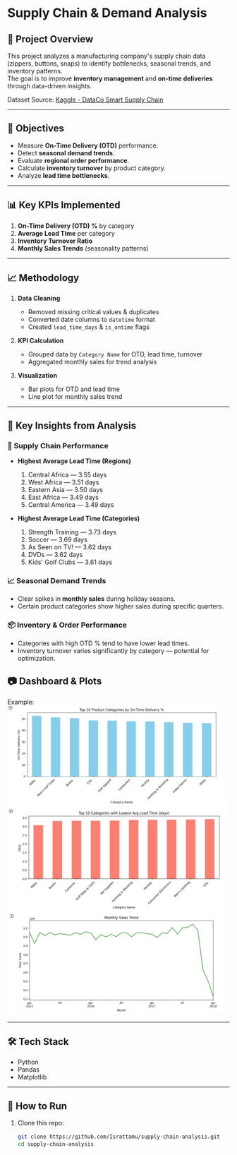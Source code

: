 # Supply Chain & Demand Analysis

## 📌 Project Overview
This project analyzes a manufacturing company's supply chain data (zippers, buttons, snaps) to identify bottlenecks, seasonal trends, and inventory patterns.  
The goal is to improve **inventory management** and **on-time deliveries** through data-driven insights.

Dataset Source: [Kaggle - DataCo Smart Supply Chain](https://www.kaggle.com/datasets/shashwatwork/dataco-smart-supply-chain-for-big-data-analysis)  

---

## 🎯 Objectives
- Measure **On-Time Delivery (OTD)** performance.
- Detect **seasonal demand trends**.
- Evaluate **regional order performance**.
- Calculate **inventory turnover** by product category.
- Analyze **lead time bottlenecks**.

---

## 📊 Key KPIs Implemented
1. **On-Time Delivery (OTD) %** by category  
2. **Average Lead Time** per category  
3. **Inventory Turnover Ratio**  
4. **Monthly Sales Trends** (seasonality patterns)

---

## 📈 Methodology
1. **Data Cleaning**  
   - Removed missing critical values & duplicates  
   - Converted date columns to `datetime` format  
   - Created `lead_time_days` & `is_ontime` flags  

2. **KPI Calculation**  
   - Grouped data by `Category Name` for OTD, lead time, turnover  
   - Aggregated monthly sales for trend analysis  

3. **Visualization**  
   - Bar plots for OTD and lead time  
   - Line plot for monthly sales trend  

---
## 📌 Key Insights from Analysis

### 🚚 Supply Chain Performance
- **Highest Average Lead Time (Regions)**  
  1. Central Africa — 3.55 days  
  2. West Africa — 3.51 days  
  3. Eastern Asia — 3.50 days  
  4. East Africa — 3.49 days  
  5. Central America — 3.49 days  

- **Highest Average Lead Time (Categories)**  
  1. Strength Training — 3.73 days  
  2. Soccer — 3.69 days  
  3. As Seen on TV! — 3.62 days  
  4. DVDs — 3.62 days  
  5. Kids' Golf Clubs — 3.61 days  

### 📈 Seasonal Demand Trends
- Clear spikes in **monthly sales** during holiday seasons.  
- Certain product categories show higher sales during specific quarters.  

### 📦 Inventory & Order Performance
- Categories with high OTD % tend to have lower lead times.  
- Inventory turnover varies significantly by category — potential for optimization.

## 📷 Dashboard & Plots


Example:
![On-Time Delivery %](otd_category.png)  
![Average Lead Time](avg_lead_time.png)  
![Monthly Sales Trend](monthly_sales.png)  

---

## 🛠 Tech Stack
- Python  
- Pandas  
- Matplotlib  

---

## 🚀 How to Run
1. Clone this repo:  
   ```bash
   git clone https://github.com/Israttamu/supply-chain-analysis.git
   cd supply-chain-analysis



